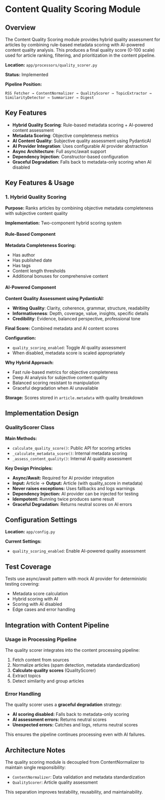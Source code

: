 # Content Quality Scoring Module

## Overview

The Content Quality Scoring module provides hybrid quality assessment for articles by combining rule-based metadata scoring with AI-powered content quality analysis. This produces a final quality score (0-100 scale) used for article ranking, filtering, and prioritization in the content pipeline.

**Location:** `app/processors/quality_scorer.py`

**Status:** Implemented

**Pipeline Position:**
```
RSS Fetcher → ContentNormalizer → QualityScorer → TopicExtractor → SimilarityDetector → Summarizer → Digest
```

## Key Features
- **Hybrid Quality Scoring**: Rule-based metadata scoring + AI-powered content assessment
- **Metadata Scoring**: Objective completeness metrics
- **AI Content Quality**: Subjective quality assessment using PydanticAI
- **AI Provider Integration**: Uses configurable AI provider abstraction
- **Async Architecture**: Full async/await support
- **Dependency Injection**: Constructor-based configuration
- **Graceful Degradation**: Falls back to metadata-only scoring when AI disabled

## Key Features & Usage

### 1. Hybrid Quality Scoring

**Purpose:** Ranks articles by combining objective metadata completeness with subjective content quality

**Implementation:** Two-component hybrid scoring system

#### Rule-Based Component
**Metadata Completeness Scoring:**
- Has author
- Has published date
- Has tags
- Content length thresholds
- Additional bonuses for comprehensive content

#### AI-Powered Component
**Content Quality Assessment using PydanticAI:**

- **Writing Quality**: Clarity, coherence, grammar, structure, readability
- **Informativeness**: Depth, coverage, value, insights, specific details
- **Credibility**: Evidence, balanced perspective, professional tone

**Final Score:** Combined metadata and AI content scores

**Configuration:**
- `quality_scoring_enabled`: Toggle AI quality assessment
- When disabled, metadata score is scaled appropriately

**Why Hybrid Approach:**
- Fast rule-based metrics for objective completeness
- Deep AI analysis for subjective content quality
- Balanced scoring resistant to manipulation
- Graceful degradation when AI unavailable

**Storage:**
Scores stored in `article.metadata` with quality breakdown

## Implementation Design

### QualityScorer Class

**Main Methods:**
- `calculate_quality_score()`: Public API for scoring articles
- `_calculate_metadata_score()`: Internal metadata scoring
- `_assess_content_quality()`: Internal AI quality assessment

**Key Design Principles:**
- **Async/Await:** Required for AI provider integration
- **Input:** Article → **Output:** Article (with quality_score in metadata)
- **Never raises exceptions:** Uses fallbacks and logs warnings
- **Dependency Injection:** AI provider can be injected for testing
- **Idempotent:** Running twice produces same result
- **Graceful Degradation:** Returns neutral scores on AI errors

## Configuration Settings

**Location:** `app/config.py`

**Current Settings:**

- `quality_scoring_enabled`: Enable AI-powered quality assessment

## Test Coverage

Tests use async/await pattern with mock AI provider for deterministic testing covering:
- Metadata score calculation
- Hybrid scoring with AI
- Scoring with AI disabled
- Edge cases and error handling

## Integration with Content Pipeline

### Usage in Processing Pipeline

The quality scorer integrates into the content processing pipeline:

1. Fetch content from sources
2. Normalize articles (spam detection, metadata standardization)
3. **Calculate quality scores** (QualityScorer)
4. Extract topics
5. Detect similarity and group articles

### Error Handling

The quality scorer uses a **graceful degradation** strategy:

- **AI scoring disabled:** Falls back to metadata-only scoring
- **AI assessment errors:** Returns neutral scores
- **Unexpected errors:** Catches and logs, returns neutral scores

This ensures the pipeline continues processing even with AI failures.

## Architecture Notes

The quality scoring module is decoupled from ContentNormalizer to maintain single responsibility:
- `ContentNormalizer`: Data validation and metadata standardization
- `QualityScorer`: Article quality assessment

This separation improves testability, reusability, and maintainability.
